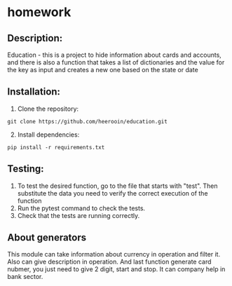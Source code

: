 # homework
## Description:
Education - this is a project to hide information about cards and accounts, and there is also a function that takes a list of dictionaries and the value for the key as input and creates a new one based on the state or date
## Installation:

1. Clone the repository:
```
git clone https://github.com/heerooin/education.git
```
2. Install dependencies:
```
pip install -r requirements.txt
```
## Testing:
1. To test the desired function, go to the file that starts with "test". Then substitute the data you need to verify the correct execution of the function
2. Run the pytest command to check the tests.
3. Check that the tests are running correctly.

## About generators

This module can take information about currency in operation and filter it. Also can give description in operation.
And last function generate card nubmer, you just need to give 2 digit, start and stop. It can company help in bank sector.